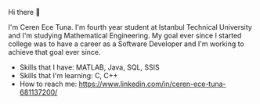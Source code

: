 Hi there 👋

I'm Ceren Ece Tuna. I'm fourth year student at Istanbul Technical University and I'm studying Mathematical Engineering. My goal ever since I started college was to have a career as a Software Developer and I'm working to achieve that goal ever since.

- Skills that I have: MATLAB, Java, SQL, SSIS
- Skills that I'm learning: C, C++
- How to reach me: https://www.linkedin.com/in/ceren-ece-tuna-681137200/
